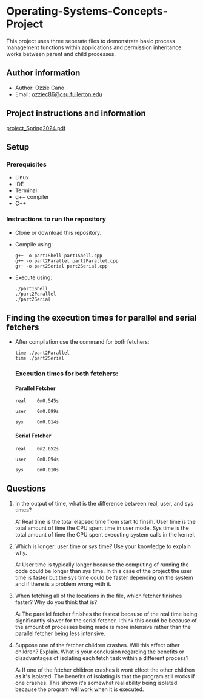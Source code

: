 # Operating-Systems-Concepts-Project
This project uses three seperate files to demonstrate basic process management functions within applications 
and permission inheritance works between parent and child processes.

## Author information
- Author: Ozzie Cano
- Email: ozziec86@csu.fullerton.edu

## Project instructions and information
[project_Spring2024.pdf](https://github.com/OzzieC8/Operating-Systems-Concepts-Project/files/15050332/project_Spring2024.pdf)

## Setup

### Prerequisites

- Linux
- IDE
- Terminal
- g++ compiler
- C++

### Instructions to run the repository

- Clone or download this repository.
- Compile using:
  
      g++ -o part1Shell part1Shell.cpp
      g++ -o part2Parallel part2Parallel.cpp
      g++ -o part2Serial part2Serial.cpp
  
- Execute using:

      ./part1Shell
      ./part2Parallel
      ./part2Serial

## Finding the execution times for parallel and serial fetchers

- After compilation use the command for both fetchers:

      time ./part2Parallel
      time ./part2Serial

  ### Execution times for both fetchers:

  #### Parallel Fetcher

      real    0m0.545s

      user    0m0.099s

      sys     0m0.014s

  #### Serial Fetcher

      real    0m2.652s

      user    0m0.094s

      sys     0m0.010s

## Questions
1. In the output of time, what is the difference between real, user, and sys times?
    
    A: Real time is the total elapsed time from start to finsih. User time is the total amount of time the CPU
       spent time in user mode. Sys time is the total amount of time the CPU spent executing system calls in
       the kernel.

2. Which is longer: user time or sys time? Use your knowledge to explain why.
    
    A: User time is typically longer because the computing of running the code could be longer than sys time. 
       In this case of the project the user time is faster but the sys time could be faster depending on the 
       system and if there is a problem wrong with it.


3. When fetching all of the locations in the file, which fetcher finishes faster? Why do you think that is?
    
    A: The parallel fetcher finishes the fastest because of the real time being significantly slower for the 
       serial fetcher. I think this could be because of the amount of processes being made is more intensive
       rather than the parallel fetcher being less intensive.

4. Suppose one of the fetcher children crashes. Will this affect other children? Explain. 
   What is your conclusion regarding the benefits or disadvantages of isolating each fetch task within a different process?
    
    A: If one of the fetcher children crashes it wont effect the other children as it's isolated. The benefits of 
       isolating is that the program still works if one crashes. This shows it's somewhat realiability being isolated
       because the program will work when it is executed.
